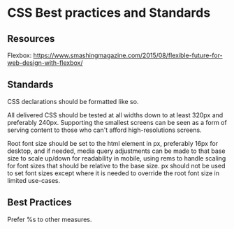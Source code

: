 # CSS Best practices and Standards

## Resources
Flexbox: https://www.smashingmagazine.com/2015/08/flexible-future-for-web-design-with-flexbox/

## Standards

CSS declarations should be formatted like so.

All delivered CSS should be tested at all widths down to at least 320px and preferably 240px. Supporting the smallest screens can be seen as a form of serving content to those who can't afford high-resolutions screens.

Root font size should be set to the html element in px, preferably 16px for desktop, and if needed, media query adjustments can be made to that base size to scale up/down for readability in mobile, using rems to handle scaling for font sizes that should be relative to the base size. px should not be used to set font sizes except where it is needed to override the root font size in limited use-cases.

## Best Practices
Prefer %s to other measures.
